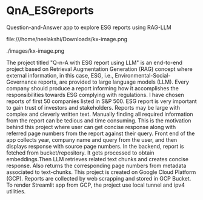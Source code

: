 # QnA_ESGreports
Question-and-Answer app to explore ESG reports using RAG-LLM

file:///home/neelakshi/Downloads/kx-image.png

./images/kx-image.png


The project titled "Q-n-A with ESG report using LLM" is an end-to-end project based on Retrieval Augmentation Generation (RAG) concept where external information, in this case, ESG, i.e., Environmental-Social-Governance reports, are provided to large language models (LLM). 
Every company should produce a report informing how it accomplishes the responsibilities towards ESG complying with regulations. I have chosen reports of first 50 companies listed in S&P 500. ESG report is very important to gain trust of investors and stakeholders. Reports may be large with complex and cleverly written text. Manually finding all required information from the report can be tedious and time consuming. This is the motivation behind this project where user can get concise response along with referred page numbers from the report against their query. 
Front end of the app collects year, company name and query from the user, and then displays response with source page numbers. In the backend, report is fetched from bucket/repository. It gets processed to obtain embeddings.Then LLM retrieves related text chunks and creates concise response. Also returns the corresponding page numbers from metadata associated to text-chunks. 
This project is created on Google Cloud Platform (GCP). Reports are collected by web scrapping and stored in GCP Bucket. To render Streamlit app from GCP, the project use local tunnel and ipv4 utilities.
